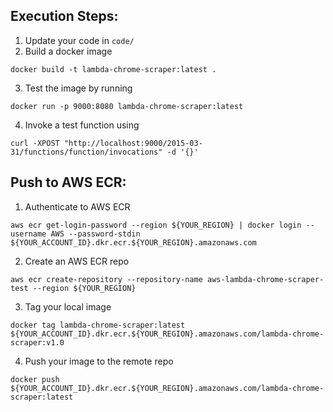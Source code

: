 ## Execution Steps:
1. Update your code in `code/`
2. Build a docker image
```
docker build -t lambda-chrome-scraper:latest .
```
3. Test the image by running
```
docker run -p 9000:8080 lambda-chrome-scraper:latest
```
4. Invoke a test function using
```
curl -XPOST "http://localhost:9000/2015-03-31/functions/function/invocations" -d '{}'
```

## Push to AWS ECR:
1. Authenticate to AWS ECR
```
aws ecr get-login-password --region ${YOUR_REGION} | docker login --username AWS --password-stdin ${YOUR_ACCOUNT_ID}.dkr.ecr.${YOUR_REGION}.amazonaws.com
```
2. Create an AWS ECR repo
```
aws ecr create-repository --repository-name aws-lambda-chrome-scraper-test --region ${YOUR_REGION}
```
3. Tag your local image
```
docker tag lambda-chrome-scraper:latest ${YOUR_ACCOUNT_ID}.dkr.ecr.${YOUR_REGION}.amazonaws.com/lambda-chrome-scraper:v1.0
```
4. Push your image to the remote repo
```
docker push ${YOUR_ACCOUNT_ID}.dkr.ecr.${YOUR_REGION}.amazonaws.com/lambda-chrome-scraper:latest
```